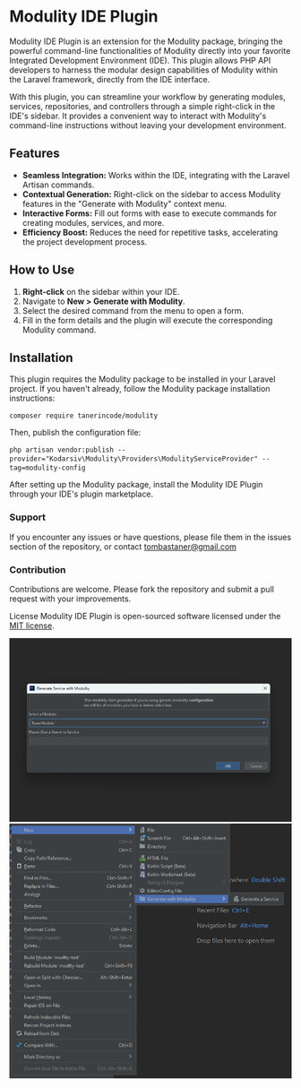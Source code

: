 # Modulity IDE Plugin

Modulity IDE Plugin is an extension for the Modulity package, bringing the powerful command-line functionalities of Modulity directly into your favorite Integrated Development Environment (IDE). This plugin allows PHP API developers to harness the modular design capabilities of Modulity within the Laravel framework, directly from the IDE interface.

With this plugin, you can streamline your workflow by generating modules, services, repositories, and controllers through a simple right-click in the IDE's sidebar.
It provides a convenient way to interact with Modulity's command-line instructions without leaving your development environment.

## Features

- **Seamless Integration:** Works within the IDE, integrating with the Laravel Artisan commands.
- **Contextual Generation:** Right-click on the sidebar to access Modulity features in the "Generate with Modulity" context menu.
- **Interactive Forms:** Fill out forms with ease to execute commands for creating modules, services, and more.
- **Efficiency Boost:** Reduces the need for repetitive tasks, accelerating the project development process.

## How to Use

1. **Right-click** on the sidebar within your IDE.
2. Navigate to **New > Generate with Modulity**.
3. Select the desired command from the menu to open a form.
4. Fill in the form details and the plugin will execute the corresponding Modulity command.

## Installation

This plugin requires the Modulity package to be installed in your Laravel project. If you haven't already, follow the Modulity package installation instructions:

```shell
composer require tanerincode/modulity
```

Then, publish the configuration file:
```shell
php artisan vendor:publish --provider="Kodarsiv\Modulity\Providers\ModulityServiceProvider" --tag=modulity-config
```
After setting up the Modulity package, install the Modulity IDE Plugin through your IDE's plugin marketplace.

### Support
If you encounter any issues or have questions, please file them in the issues section of the repository, or contact tombastaner@gmail.com

### Contribution
Contributions are welcome. Please fork the repository and submit a pull request with your improvements.

License
Modulity IDE Plugin is open-sourced software licensed under the [MIT license](#).

![create_service.png](docs%2Fcreate_service.png)
![open_menu.png](docs%2Fopen_menu.png)